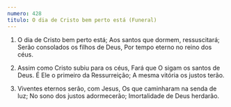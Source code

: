```yaml
---
numero: 428
titulo: O dia de Cristo bem perto está (Funeral)
---
```

1. O dia de Cristo bem perto está;
Aos santos que dormem, ressuscitará;
Serão consolados os filhos de Deus,
Por tempo eterno no reino dos céus.

2. Assim como Cristo subiu para os céus,
Fará que O sigam os santos de Deus.
É Ele o primeiro da Ressurreição;
A mesma vitória os justos terão.

3. Viventes eternos serão, com Jesus,
Os que caminharam na senda de luz;
No sono dos justos adormecerão;
Imortalidade de Deus herdarão.

